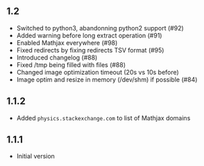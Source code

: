 ## 1.2

* Switched to python3, abandonning python2 support (#92)
* Added warning before long extract operation (#91)
* Enabled Mathjax everywhere (#98)
* Fixed redirects by fixing redirects TSV format (#95)
* Introduced changelog (#88)
* Fixed /tmp being filled with files (#88)
* Changed image optimization timeout (20s vs 10s before)
* Image optim and resize in memory (/dev/shm) if possible (#84)

## 1.1.2

* Added `physics.stackexchange.com` to list of Mathjax domains

## 1.1.1

* Initial version
